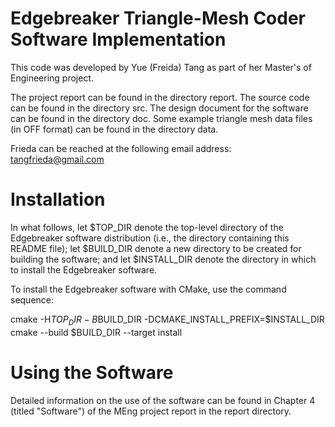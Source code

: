 Edgebreaker Triangle-Mesh Coder Software Implementation
=======================================================

This code was developed by Yue (Freida) Tang as part of her Master's of
Engineering project.

The project report can be found in the directory report.  The source code
can be found in the directory src.  The design document for the software
can be found in the directory doc.  Some example triangle mesh data files
(in OFF format) can be found in the directory data.

Frieda can be reached at the following email address:
    tangfrieda@gmail.com

Installation
============

In what follows, let $TOP_DIR denote the top-level directory of the
Edgebreaker software distribution (i.e., the directory containing this
README file); let $BUILD_DIR denote a new directory to be created for
building the software; and let $INSTALL_DIR denote the directory in
which to install the Edgebreaker software.

To install the Edgebreaker software with CMake, use the command sequence:

cmake -H$TOP_DIR -B$BUILD_DIR -DCMAKE_INSTALL_PREFIX=$INSTALL_DIR
cmake --build $BUILD_DIR --target install

Using the Software
==================

Detailed information on the use of the software can be found in
Chapter 4 (titled "Software") of the MEng project report in the
report directory.

